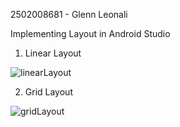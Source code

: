 2502008681 - Glenn Leonali

Implementing Layout in Android Studio


1. Linear Layout

![linearLayout](https://github.com/lenoel777/Mobprog_GSLC1/assets/106744241/80d6ed56-aac1-4106-a989-234c53d2ef60)

2. Grid Layout

![gridLayout](https://github.com/lenoel777/Mobprog_GSLC1/assets/106744241/522c9b86-0f35-42b5-9d21-68d00cd4f89e)
